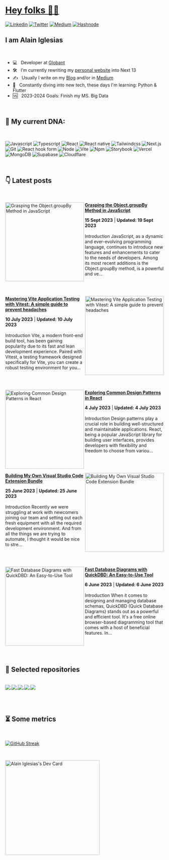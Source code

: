 <a href="https://aiherrera.com" target="_blank">
  <h1>Hey folks 👋🏻 </h1>
</a>

<!-- [![forthebadge](https://forthebadge.com/images/badges/winter-is-coming.svg)](https://forthebadge.com) -->
[<img alt="Linkedin" src="https://img.shields.io/badge/LinkedIn-0077B5?style=for-the-badge&logo=linkedin&logoColor=white" />](https://www.linkedin.com/in/-aiherrera/)
[<img alt="Twitter" src="https://img.shields.io/badge/Twitter-1DA1F2?style=for-the-badge&logo=twitter&logoColor=white" />](https://twitter.com/_aiherrera)
[<img alt="Medium" src="https://img.shields.io/badge/Medium-12100E?style=for-the-badge&logo=medium&logoColor=white" />](https://aiherrera.medium.com)
[<img alt="Hashnode" src="https://img.shields.io/badge/Hashnode-2962FF?style=for-the-badge&logo=hashnode&logoColor=white" />](https://hashnode.com/@aiherrera)

<h2>I am Alain Iglesias</h2>

<br>

- 💻 &nbsp; Developer at <a rel="me" href="https://globant.com">Globant</a>
- 🛠 &nbsp; I’m currently rewriting my <a rel="me" href="https://aiherrera.com">personal website</a> into Next 13
- ✍️ &nbsp; Usually I write on my <a rel="me" href="https://blog.aiherrera.com">Blog</a> and/or in <a rel="me" href="https://aiherrera.medium.com">Medium</a>
- 🌱 &nbsp; Constantly diving into new tech, these days I'm learning: Python & Flutter
- 🆚 &nbsp; 2023-2024 Goals: Finish my MS. Big Data

<br>

<h2> 🧬 My current DNA: </h2>

<br>

<p>
  <img alt="Javascript" src="https://img.shields.io/badge/javascript-%23323330.svg?style=for-the-badge&logo=javascript&logoColor=%23F7DF1E" />   
  <img alt="Typescript" src="https://img.shields.io/badge/typescript-%23007ACC.svg?style=for-the-badge&logo=typescript&logoColor=white" /> 

  <img alt="React" src="https://img.shields.io/badge/react-%2320232a.svg?style=for-the-badge&logo=react&logoColor=%2361DAFB" /> 
  <img alt="React native" src="https://img.shields.io/badge/react_native-%2320232a.svg?style=for-the-badge&logo=react&logoColor=%2361DAFB" />
  <img alt="Tailwindcss" src="https://img.shields.io/badge/tailwindcss-%2338B2AC.svg?style=for-the-badge&logo=tailwind-css&logoColor=white" />
  <img alt="Next.js" src="https://img.shields.io/badge/Next-black?style=for-the-badge&logo=next.js&logoColor=white" />
  <img alt="Git" src="https://img.shields.io/badge/git-%23F05033.svg?style=for-the-badge&logo=git&logoColor=white" />
  <img alt="React hook form" src="https://img.shields.io/badge/React%20Hook%20Form-%23EC5990.svg?style=for-the-badge&logo=reacthookform&logoColor=white" />
  <img alt="Node" src="https://img.shields.io/badge/node.js-6DA55F?style=for-the-badge&logo=node.js&logoColor=white" />
  <img alt="Vite" src="https://img.shields.io/badge/vite-%23646CFF.svg?style=for-the-badge&logo=vite&logoColor=white" />
  <img alt="Npm" src="https://img.shields.io/badge/NPM-%23CB3837.svg?style=for-the-badge&logo=npm&logoColor=white" />
  <img alt="Storybook" src="https://img.shields.io/badge/-Storybook-FF4785?style=for-the-badge&logo=storybook&logoColor=white" />
  <img alt="Vercel" src="https://img.shields.io/badge/vercel-%23000000.svg?style=for-the-badge&logo=vercel&logoColor=white" />
  <img alt="MongoDB" src="https://img.shields.io/badge/MongoDB-%234ea94b.svg?style=for-the-badge&logo=mongodb&logoColor=white" />
  <img alt="Supabase" src="https://img.shields.io/badge/Supabase-3ECF8E?style=for-the-badge&logo=supabase&logoColor=white" />
  <img alt="Cloudflare" src="https://img.shields.io/badge/Cloudflare-F38020?style=for-the-badge&logo=Cloudflare&logoColor=white" />
</p>

<br>

<h2>👇 Latest posts</h2>

<br>

<!-- HASHNODE_BLOG:START -->
<p align="left">
<a href="https://blog.aiherrera.com/grasping-the-objectgroupby-method-in-javascript" title="Grasping the Object.groupBy Method in JavaScript"><img src="https://cdn.hashnode.com/res/hashnode/image/upload/v1695153475596/7f58256b-d5d7-4cc8-96ae-e6da48a1c7a2.png" alt="Grasping the Object.groupBy Method in JavaScript" width="250px" align="left" /></a>
<a href="https://blog.aiherrera.com/grasping-the-objectgroupby-method-in-javascript" title="Grasping the Object.groupBy Method in JavaScript"><strong>Grasping the Object.groupBy Method in JavaScript</strong></a>
<div><strong>15 Sept 2023</strong> | <strong>Updated: 19 Sept 2023</strong></div>
<br/> Introduction
JavaScript, as a dynamic and ever-evolving programming language, continues to introduce new features and enhancements to cater to the needs of developers. Among its most recent additions is the Object.groupBy method, is a powerful and ve... </p> <br/> <br/>
<p align="left">
<a href="https://blog.aiherrera.com/mastering-vite-application-testing-with-vitest-a-simple-guide-to-prevent-headaches" title="Mastering Vite Application Testing with Vitest: A simple guide to prevent  headaches"><img src="https://cdn.hashnode.com/res/hashnode/image/upload/v1688964781337/e85567aa-64b8-4258-9113-5dad5439282b.png" alt="Mastering Vite Application Testing with Vitest: A simple guide to prevent  headaches" width="250px" align="right" /></a>
<a href="https://blog.aiherrera.com/mastering-vite-application-testing-with-vitest-a-simple-guide-to-prevent-headaches" title="Mastering Vite Application Testing with Vitest: A simple guide to prevent  headaches"><strong>Mastering Vite Application Testing with Vitest: A simple guide to prevent  headaches</strong></a>
<div><strong>10 July 2023</strong> | <strong>Updated: 10 July 2023</strong></div>
<br/> Introduction
Vite, a modern front-end build tool, has been gaining popularity due to its fast and lean development experience. Paired with Vitest, a testing framework designed specifically for Vite, you can create a robust testing environment for you... </p> <br/> <br/>
<p align="left">
<a href="https://blog.aiherrera.com/exploring-common-design-patterns-in-react" title="Exploring Common Design Patterns in React"><img src="https://cdn.hashnode.com/res/hashnode/image/upload/v1688414784848/6faf3571-8e74-4a7f-8f62-f7b65688f8b7.png" alt="Exploring Common Design Patterns in React" width="250px" align="left" /></a>
<a href="https://blog.aiherrera.com/exploring-common-design-patterns-in-react" title="Exploring Common Design Patterns in React"><strong>Exploring Common Design Patterns in React</strong></a>
<div><strong>4 July 2023</strong> | <strong>Updated: 4 July 2023</strong></div>
<br/> Introduction
Design patterns play a crucial role in building well-structured and maintainable applications. React, being a popular JavaScript library for building user interfaces, provides developers with flexibility and freedom to choose from variou... </p> <br/> <br/>
<p align="left">
<a href="https://blog.aiherrera.com/building-my-own-visual-studio-code-extension-bundle" title="Building My Own Visual Studio Code Extension Bundle"><img src="https://cdn.hashnode.com/res/hashnode/image/upload/v1687596053119/b8e343cd-00bb-482d-ac40-ccf8bfd864e2.png" alt="Building My Own Visual Studio Code Extension Bundle" width="250px" align="right" /></a>
<a href="https://blog.aiherrera.com/building-my-own-visual-studio-code-extension-bundle" title="Building My Own Visual Studio Code Extension Bundle"><strong>Building My Own Visual Studio Code Extension Bundle</strong></a>
<div><strong>25 June 2023</strong> | <strong>Updated: 25 June 2023</strong></div>
<br/> Introduction
Recently we were struggling at work with newcomers joining our team and setting out each fresh equipment with all the required development environment. And from all the things we are trying to automate, I thought it would be nice to stre... </p> <br/> <br/>
<p align="left">
<a href="https://blog.aiherrera.com/fast-database-diagrams-with-quickdbd-an-easy-to-use-tool" title="Fast Database Diagrams with QuickDBD: An Easy-to-Use Tool"><img src="https://cdn.hashnode.com/res/hashnode/image/upload/v1686089994111/af456f31-a04e-4ac8-93e2-e3f45692b7c2.png" alt="Fast Database Diagrams with QuickDBD: An Easy-to-Use Tool" width="250px" align="left" /></a>
<a href="https://blog.aiherrera.com/fast-database-diagrams-with-quickdbd-an-easy-to-use-tool" title="Fast Database Diagrams with QuickDBD: An Easy-to-Use Tool"><strong>Fast Database Diagrams with QuickDBD: An Easy-to-Use Tool</strong></a>
<div><strong>6 June 2023</strong> | <strong>Updated: 6 June 2023</strong></div>
<br/> Introduction
When it comes to designing and managing database schemas, QuickDBD (Quick Database Diagrams) stands out as a powerful and efficient tool. It's a free online browser-based diagramming tool that comes with a host of beneficial features. In... </p> <br/> <br/>
<!-- HASHNODE_BLOG:END -->

<br>

<h2>📌 Selected repositories</h2>

<br>

<a href="https://github.com/aiherrera/vite-react-starter-template" target="_blank">
  <picture>
    <source media="(prefers-color-scheme: dark)" srcset="https://github-readme-stats.vercel.app/api/pin/?username=aiherrera&repo=vite-react-starter-template&theme=dark">
      <img align="center" src="https://github-readme-stats.vercel.app/api/pin/?username=aiherrera&repo=vite-react-starter-template" />
  </picture>
</a>
<a href="https://github.com/aiherrera/turborepo-template" target="_blank">
  <picture>
    <source media="(prefers-color-scheme: dark)" srcset="https://github-readme-stats.vercel.app/api/pin/?username=aiherrera&repo=turborepo-template&theme=dark">
      <img align="center" src="https://github-readme-stats.vercel.app/api/pin/?username=aiherrera&repo=turborepo-template" />
  </picture>
</a>
<a href="https://github.com/aiherrera/react-expo-template" target="_blank">
  <picture>
    <source media="(prefers-color-scheme: dark)" srcset="https://github-readme-stats.vercel.app/api/pin/?username=aiherrera&repo=react-expo-template&theme=dark">
      <img align="center" src="https://github-readme-stats.vercel.app/api/pin/?username=aiherrera&repo=react-expo-template" />
  </picture>
</a>
<a href="https://github.com/aiherrera/nextjs-tauri-template-starter" target="_blank">
  <picture>
    <source media="(prefers-color-scheme: dark)" srcset="https://github-readme-stats.vercel.app/api/pin/?username=aiherrera&repo=nextjs-tauri-template-starter&theme=dark">
      <img align="center" src="https://github-readme-stats.vercel.app/api/pin/?username=aiherrera&repo=nextjs-tauri-template-starter" />
  </picture>
</a>
<a href="https://github.com/aiherrera/analog-clock" target="_blank">
  <picture>
    <source media="(prefers-color-scheme: dark)" srcset="https://github-readme-stats.vercel.app/api/pin/?username=aiherrera&repo=analog-clock&theme=dark">
      <img align="center" src="https://github-readme-stats.vercel.app/api/pin/?username=aiherrera&repo=analog-clock" />
  </picture>
</a>

<br><br>
  
<h2>⏳ Some metrics</h2>

<br>

[![GitHub Streak](https://streak-stats.demolab.com?user=aiherrera&theme=dark&hide_border=true)](https://git.io/streak-stats)

<!-- <a href="#">
  <picture>
    <source media="(prefers-color-scheme: dark)" srcset="https://github-readme-stats.vercel.app/api/top-langs/?username=aiherrera&layout=compact&&hide_border=true&theme=dark">
      <img align="center" src="https://github-readme-stats.vercel.app/api/top-langs/?username=aiherrera&layout=compact&hide_border=true" />
  </picture>
</a>
<a href="#">
  <picture>
    <source media="(prefers-color-scheme: dark)" srcset="https://github-readme-stats.vercel.app/api?username=aiherrera&show_icons=true&rank_icon=github&hide_border=true&count_private=true&layout=compact&theme=dark">
      <img align="center" src="https://github-readme-stats.vercel.app/api?username=aiherrera&show_icons=true&hide_border=true&count_private=true&layout=compact" />
  </picture>
</a> -->

<br>

<a href="https://app.daily.dev/aiherrera" target="_blank"><img src="https://api.daily.dev/devcards/b5e6815ecf934c7f9ea4c90bcbe9b540.png?r=tg8" width="300" alt="Alain Iglesias's Dev Card"/>
</a>
